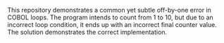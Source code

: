 This repository demonstrates a common yet subtle off-by-one error in COBOL loops. The program intends to count from 1 to 10, but due to an incorrect loop condition, it ends up with an incorrect final counter value.  The solution demonstrates the correct implementation.